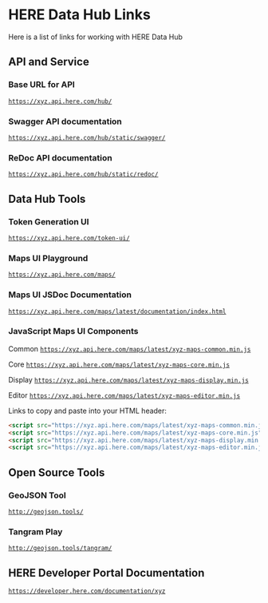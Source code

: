 # HERE Data Hub Links

Here is a list of links for working with HERE Data Hub

## API and Service

### Base URL for API

[`https://xyz.api.here.com/hub/`](https://xyz.api.here.com/hub/)

### Swagger API documentation

[`https://xyz.api.here.com/hub/static/swagger/`](https://xyz.api.here.com/hub/static/swagger/)

### ReDoc API documentation

[`https://xyz.api.here.com/hub/static/redoc/`](https://xyz.api.here.com/hub/static/redoc/)

## Data Hub Tools

### Token Generation UI

[`https://xyz.api.here.com/token-ui/`](https://xyz.api.here.com/token-ui/)

### Maps UI Playground

[`https://xyz.api.here.com/maps/`](https://xyz.api.here.com/maps/)

### Maps UI JSDoc Documentation

[`https://xyz.api.here.com/maps/latest/documentation/index.html`](https://xyz.api.here.com/maps/latest/documentation/index.html)

### JavaScript Maps UI Components

Common [`https://xyz.api.here.com/maps/latest/xyz-maps-common.min.js`](https://xyz.api.here.com/maps/latest/xyz-maps-common.min.js)

Core [`https://xyz.api.here.com/maps/latest/xyz-maps-core.min.js`](https://xyz.api.here.com/maps/latest/xyz-maps-core.min.js)

Display [`https://xyz.api.here.com/maps/latest/xyz-maps-display.min.js`](https://xyz.api.here.com/maps/latest/xyz-maps-display.min.js)

Editor [`https://xyz.api.here.com/maps/latest/xyz-maps-editor.min.js`](https://xyz.api.here.com/maps/latest/xyz-maps-editor.min.js)

Links to copy and paste into your HTML header:

```html
<script src="https://xyz.api.here.com/maps/latest/xyz-maps-common.min.js" type="text/javascript" charset="UTF-8" ></script>
<script src="https://xyz.api.here.com/maps/latest/xyz-maps-core.min.js" type="text/javascript" charset="UTF-8" ></script>
<script src="https://xyz.api.here.com/maps/latest/xyz-maps-display.min.js" type="text/javascript" charset="UTF-8" ></script>
<script src="https://xyz.api.here.com/maps/latest/xyz-maps-editor.min.js" type="text/javascript" charset="UTF-8" ></script>
```

## Open Source Tools

### GeoJSON Tool

[`http://geojson.tools/`](http://geojson.tools/)

### Tangram Play

[`http://geojson.tools/tangram/`](http://geojson.tools/tangram/)

## HERE Developer Portal Documentation

[`https://developer.here.com/documentation/xyz`](https://developer.here.com/documentation/xyz)
